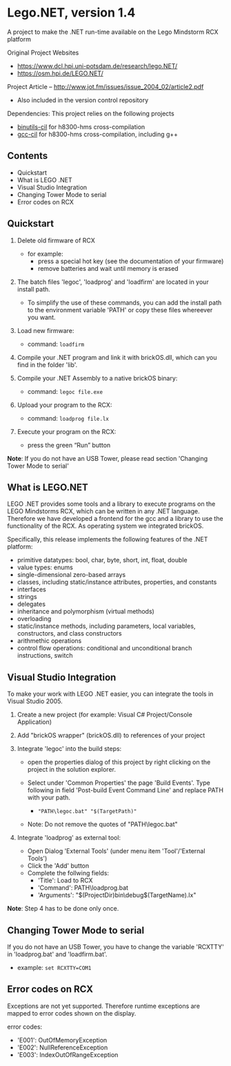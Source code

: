 Lego.NET, version 1.4
=====================
A project to make the .NET run-time available on the Lego Mindstorm RCX platform

Original Project Websites
* https://www.dcl.hpi.uni-potsdam.de/research/lego.NET/
* https://osm.hpi.de/LEGO.NET/

Project Article – http://www.jot.fm/issues/issue_2004_02/article2.pdf
* Also included in the version control repository

Dependencies:  This project relies on the following projects
* [binutils-cil](https://github.com/BrickBot/binutils-cil) for h8300-hms cross-compilation
* [gcc-cil](https://github.com/BrickBot/gcc-cil) for h8300-hms cross-compilation, including g++



Contents
--------
* Quickstart
* What is LEGO .NET
* Visual Studio Integration
* Changing Tower Mode to serial
* Error codes on RCX


Quickstart
----------
1. Delete old firmware of RCX
   + for example:
     - press a special hot key (see the documentation of your firmware)
     - remove batteries and wait until memory is erased

2. The batch files 'legoc', 'loadprog' and 'loadfirm' are located in your install path.
   + To simplify the use of these commands, you can add the install path to 
     the environment variable 'PATH' or copy these files whereever you want.

3. Load new firmware:
   + command: `loadfirm`

4. Compile your .NET program and link it with brickOS.dll,
   which can you find in the folder 'lib'.

5. Compile your .NET Assembly to a native brickOS binary:
   + command: `legoc file.exe`

6. Upload your program to the RCX:
   + command: `loadprog file.lx`
   
7. Execute your program on the RCX:
   + press the green “Run” button

**Note**: If you do not have an USB Tower, please read section 'Changing Tower Mode to serial'


What is LEGO.NET
----------------
LEGO .NET provides some tools and a library to execute programs on the LEGO Mindstorms RCX,
which can be written in any .NET language. Therefore we have developed a frontend for the gcc
and a library to use the functionality of the RCX. As operating system we integrated
brickOS.

Specifically, this release implements the following features of the .NET platform:
* primitive datatypes: bool, char, byte, short, int, float, double
* value types: enums
* single-dimensional zero-based arrays
* classes, including static/instance attributes, properties, and constants
* interfaces
* strings
* delegates
* inheritance and polymorphism (virtual methods)
* overloading
* static/instance methods, including parameters, local variables, constructors, and class constructors
* arithmethic operations
* control flow operations: conditional and unconditional branch instructions, switch


Visual Studio Integration
-------------------------
To make your work with LEGO .NET easier, you can integrate the tools in
Visual Studio 2005.

1. Create a new project (for example: Visual C# Project/Console Application)

2. Add "brickOS wrapper" (brickOS.dll) to references of your project

3. Integrate 'legoc' into the build steps:
   + open the properties dialog of this project by right clicking on the project in the
     solution explorer.
   + Select under 'Common Properties' the page 'Build Events'. Type following
     in field 'Post-build Event Command Line' and replace PATH with your path.
    
     - `"PATH\legoc.bat" "$(TargetPath)"`
    
    + Note: Do not remove the quotes of "PATH\legoc.bat"

4. Integrate 'loadprog' as external tool:
   + Open Dialog 'External Tools' (under menu item 'Tool'/'External Tools')
   + Click the 'Add' button
   + Complete the follwing fields:
     - 'Title': Load to RCX
     - 'Command': PATH\loadprog.bat
     - 'Arguments': "$(ProjectDir)bin\debug\$(TargetName).lx"
     
**Note**: Step 4 has to be done only once.


Changing Tower Mode to serial
-----------------------------
If you do not have an USB Tower, you have to change the variable 'RCXTTY'
in 'loadprog.bat' and 'loadfirm.bat'.

* example: `set RCXTTY=COM1`


Error codes on RCX
------------------
Exceptions are not yet supported. Therefore runtime exceptions are mapped
to error codes shown on the display.

error codes:
* 'E001': OutOfMemoryException
* 'E002': NullReferenceException
* 'E003': IndexOutOfRangeException
